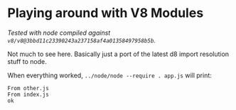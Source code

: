 # Playing around with V8 Modules

*Tested with node compiled against `v8/v8@3bbd11c23390243a237158af4a01358497958b5b`.*

Not much to see here. Basically just a port of the latest d8 import resolution stuff to node.

When everything worked, `../node/node --require . app.js` will print:

```
From other.js
From index.js
ok
```
